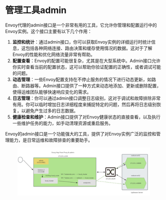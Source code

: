 # 管理工具admin

Envoy代理的admin接口是一个非常有用的工具，它允许你管理和配置运行中的Envoy实例。这个接口主要有以下几个作用：

1. **监控和统计**：通过admin接口，你可以获取Envoy实例的详细运行时统计信息，这包括各种网络连接、路由决策和缓存使用情况的数据。这对于了解Envoy的性能和优化网络流量非常有帮助。
2. **配置查看**：Envoy的配置可能很复杂，尤其是在大型系统中。Admin接口允许你实时查看当前的配置状态，这可以帮助你验证配置的正确性，或者调试可能的问题。
3. **动态管理**：一些Envoy配置支持在不停止服务的情况下进行动态更新，如路由、断路器等。Admin接口提供了一种方式来动态地添加、更新或删除配置，使得运维团队能够快速响应变化的需求。
4. **日志管理**：你可以通过admin接口调整日志级别，这对于调试和故障排除非常有用。你可以临时增加日志详细程度来捕捉特定的问题，然后再将日志级别恢复，以避免产生过多的日志数据。
5. **健康检查和维护**：Admin接口提供了对Envoy健康状态的直接查看，以及执行一些维护任务的能力，如手动清理资源或重启服务。

Envoy的admin接口是一个功能强大的工具，提供了对Envoy实例广泛的监控和管理能力，是日常运维和故障排查的重要助手。

<figure><img src="../../../../.gitbook/assets/image (8) (1) (1) (1).png" alt=""><figcaption></figcaption></figure>
